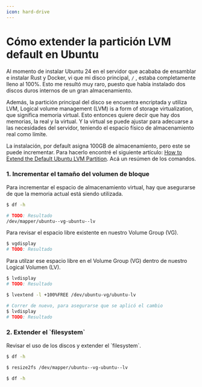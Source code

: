 ```yaml
---
icon: hard-drive
---
```


# Cómo extender la partición LVM default en Ubuntu

Al momento de instalar Ubuntu 24 en el servidor que acababa de ensamblar e instalar Rust y Docker, vi que mi disco principal, `/` , estaba completamente lleno al 100%. Esto me resultó muy raro, puesto que había instalado dos discos duros internos de un gran almacenamiento.

Además, la partición principal del disco se encuentra encriptada y utiliza LVM, Logical volume management (LVM) is a form of storage virtualization, que significa memoria virtual. Esto entonces quiere decir que hay dos memorias, la real y la virtual. Y la virtual se puede ajustar para adecuarse a las necesidades del servidor, teniendo el espacio físico de almacenamiento real como límite.

La instalación, por default asigna 100GB de almacenamiento, pero este se puede incrementar. Para hacerlo encontré el siguiente artículo: [How to Extend the Default Ubuntu LVM Partition](https://packetpushers.net/blog/ubuntu-extend-your-default-lvm-space/). Acá un resúmen de los comandos.

### 1. Incrementar el tamaño del volumen de bloque

Para incrementar el espacio de almacenamiento virtual, hay que asegurarse de que la memoria actual está siendo utilizada.

```bash
$ df -h

# TODO: Resultado
/dev/mapper/ubuntu--vg-ubuntu--lv
```

Para revisar el espacio libre existente en nuestro Volume Group (VG).

```bash
$ vgdisplay
# TODO: Resultado
```

Para utilzar ese espacio libre en el Volume Group (VG) dentro de nuestro Logical Volumen (LV).

```bash
$ lvdisplay
# TODO: Resultado

$ lvextend -l +100%FREE /dev/ubuntu-vg/ubuntu-lv

# Correr de nuevo, para asegurarse que se aplicó el cambio
$ lvdisplay
# TODO: Resultado
```

### 2. Extender el \`filesystem\`

Revisar el uso de los discos y extender el \`filesystem\`.

```bash
$ df -h

$ resize2fs /dev/mapper/ubuntu--vg-ubuntu--lv

$ df -h
```
